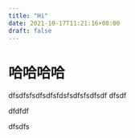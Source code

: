 ```yaml
---
title: "Hi"
date: 2021-10-17T11:21:16+08:00
draft: false
---
```


# 哈哈哈哈

dfsdfsfsdfsdfsfdsfsdfsfsdfsdf
dfsdf

dfdfdf

dfsdfs
